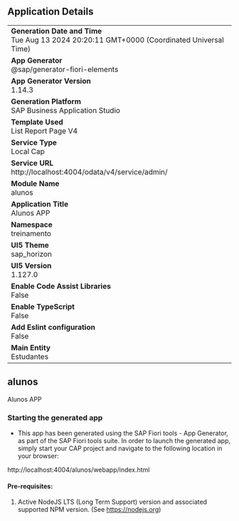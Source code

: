 ## Application Details
|               |
| ------------- |
|**Generation Date and Time**<br>Tue Aug 13 2024 20:20:11 GMT+0000 (Coordinated Universal Time)|
|**App Generator**<br>@sap/generator-fiori-elements|
|**App Generator Version**<br>1.14.3|
|**Generation Platform**<br>SAP Business Application Studio|
|**Template Used**<br>List Report Page V4|
|**Service Type**<br>Local Cap|
|**Service URL**<br>http://localhost:4004/odata/v4/service/admin/|
|**Module Name**<br>alunos|
|**Application Title**<br>Alunos APP|
|**Namespace**<br>treinamento|
|**UI5 Theme**<br>sap_horizon|
|**UI5 Version**<br>1.127.0|
|**Enable Code Assist Libraries**<br>False|
|**Enable TypeScript**<br>False|
|**Add Eslint configuration**<br>False|
|**Main Entity**<br>Estudantes|

## alunos

Alunos APP

### Starting the generated app

-   This app has been generated using the SAP Fiori tools - App Generator, as part of the SAP Fiori tools suite.  In order to launch the generated app, simply start your CAP project and navigate to the following location in your browser:

http://localhost:4004/alunos/webapp/index.html

#### Pre-requisites:

1. Active NodeJS LTS (Long Term Support) version and associated supported NPM version.  (See https://nodejs.org)


